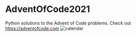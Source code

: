 ﻿# AdventOfCode2021
Python solutions to the Advent of Code problems. Check out https://adventofcode.com
![calendar](https://user-images.githubusercontent.com/8737541/144393231-227fee88-a0b6-4879-a5db-b50bc4ba86b2.png)
